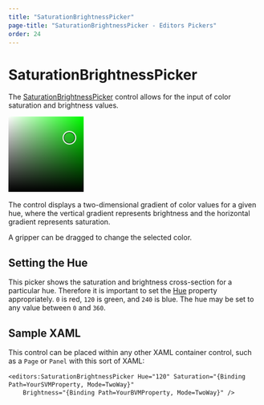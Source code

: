```yaml
---
title: "SaturationBrightnessPicker"
page-title: "SaturationBrightnessPicker - Editors Pickers"
order: 24
---
```

# SaturationBrightnessPicker

The [SaturationBrightnessPicker](xref:@ActiproUIRoot.Controls.Editors.SaturationBrightnessPicker) control allows for the input of color saturation and brightness values.

![Screenshot](../images/saturationbrightness.png)

The control displays a two-dimensional gradient of color values for a given hue, where the vertical gradient represents brightness and the horizontal gradient represents saturation.

A gripper can be dragged to change the selected color.

## Setting the Hue

This picker shows the saturation and brightness cross-section for a particular hue.  Therefore it is important to set the [Hue](xref:@ActiproUIRoot.Controls.Editors.SaturationBrightnessPicker.Hue) property appropriately. `0` is red, `120` is green, and `240` is blue.  The hue may be set to any value between `0` and `360`.

## Sample XAML

This control can be placed within any other XAML container control, such as a `Page` or `Panel` with this sort of XAML:

```xaml
<editors:SaturationBrightnessPicker Hue="120" Saturation="{Binding Path=YourSVMProperty, Mode=TwoWay}" 
	Brightness="{Binding Path=YourBVMProperty, Mode=TwoWay}" />
```
